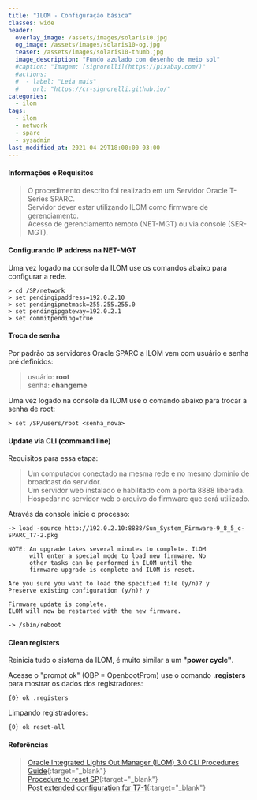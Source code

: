 ```yaml
---
title: "ILOM - Configuração básica"
classes: wide
header:
  overlay_image: /assets/images/solaris10.jpg
  og_image: /assets/images/solaris10-og.jpg
  teaser: /assets/images/solaris10-thumb.jpg
  image_description: "Fundo azulado com desenho de meio sol"
  #caption: "Imagem: [signorelli](https://pixabay.com/)"
  #actions:
  #  - label: "Leia mais"
  #    url: "https://cr-signorelli.github.io/"
categories:
  - ilom
tags:
  - ilom
  - network
  - sparc
  - sysadmin
last_modified_at: 2021-04-29T18:00:00-03:00
---
```


#### Informações e Requisitos

> O procedimento descrito foi realizado em um Servidor Oracle T-Series SPARC.  
> Servidor dever estar utilizando ILOM como firmware de gerenciamento.  
> Acesso de gerenciamento remoto (NET-MGT) ou via console (SER-MGT).  

#### Configurando IP address na NET-MGT

Uma vez logado na console da ILOM use os comandos abaixo para configurar a rede.

```console
> cd /SP/network
> set pendingipaddress=192.0.2.10
> set pendingipnetmask=255.255.255.0 
> set pendingipgateway=192.0.2.1
> set commitpending=true
```

#### Troca de senha

Por padrão os servidores Oracle SPARC a ILOM vem com usuário e senha pré definidos:

> usuário: **root**  
> senha: **changeme**  

Uma vez logado na console da ILOM use o comando abaixo para trocar a senha de root:

```console
> set /SP/users/root <senha_nova>
```

#### Update via CLI (command line)

Requisitos para essa etapa:

> Um computador conectado na mesma rede e no mesmo domínio de broadcast do servidor.  
> Um servidor web instalado e habilitado com a porta 8888 liberada.  
> Hospedar no servidor web o arquivo do firmware que será utilizado.  

Através da console inicie o processo:

```console
-> load -source http://192.0.2.10:8888/Sun_System_Firmware-9_8_5_c-SPARC_T7-2.pkg
```

```console
NOTE: An upgrade takes several minutes to complete. ILOM
      will enter a special mode to load new firmware. No
      other tasks can be performed in ILOM until the
      firmware upgrade is complete and ILOM is reset.

Are you sure you want to load the specified file (y/n)? y
Preserve existing configuration (y/n)? y

Firmware update is complete.
ILOM will now be restarted with the new firmware.
```

```console
-> /sbin/reboot
```

#### Clean registers

Reinicia tudo o sistema da ILOM, é muito similar a um **"power cycle"**.

Acesse o "prompt ok" (OBP = OpenbootProm) use o comando **.registers** para mostrar os dados dos registradores:

```console
{0} ok .registers
```

Limpando registradores:

```console
{0} ok reset-all
```

#### Referências

> [Oracle Integrated Lights Out Manager (ILOM) 3.0 CLI Procedures Guide](https://docs.oracle.com/cd/E19201-01/820-6412-12/backuprestore_cli.html){:target="_blank"}  
> [Procedure to reset SP](https://docs.oracle.com/cd/E19201-01/820-6412-12/backuprestore_cli.html#50561097_Restore%20the%20ILOM%20Configuration){:target="_blank"}  
> [Post extended configuration for T7-1](https://docs.oracle.com/cd/E54976_01/html/E54980/z4000ca11317576.html#scrolltoc){:target="_blank"}  
